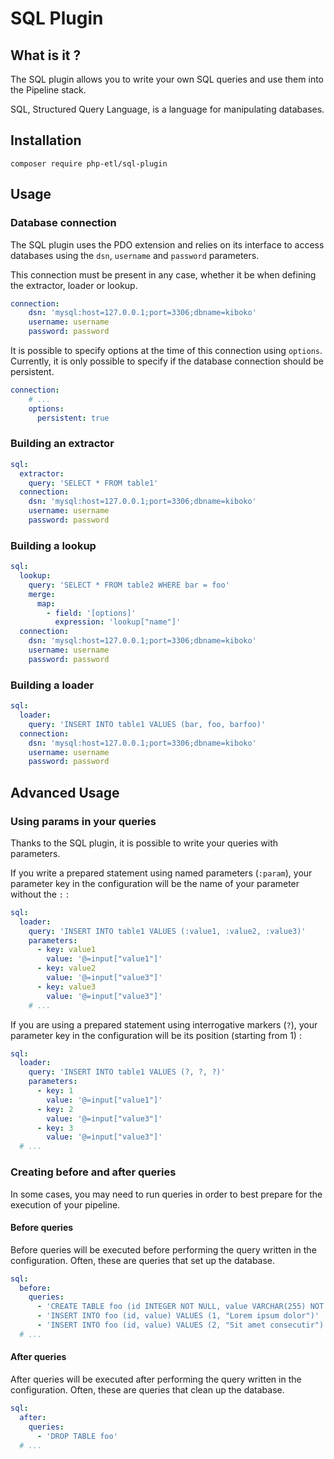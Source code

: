 # SQL Plugin

## What is it ?

The SQL plugin allows you to write your own SQL queries and use them into the Pipeline stack.

SQL, Structured Query Language, is a language for manipulating databases.

## Installation

```shell
composer require php-etl/sql-plugin
```

## Usage

### Database connection
The SQL plugin uses the PDO extension and relies on its interface to access databases using
the `dsn`, `username` and `password` parameters.

This connection must be present in any case, whether it be when defining the extractor,
loader or lookup.

```yaml
connection:
    dsn: 'mysql:host=127.0.0.1;port=3306;dbname=kiboko'
    username: username
    password: password
```

It is possible to specify options at the time of this connection using `options`. Currently, it is only possible to 
specify if the database connection should be persistent.

```yaml
connection:
    # ...
    options:
      persistent: true
```

### Building an extractor
```yaml
sql:
  extractor:
    query: 'SELECT * FROM table1'
  connection:
    dsn: 'mysql:host=127.0.0.1;port=3306;dbname=kiboko'
    username: username
    password: password
```
### Building a lookup

```yaml
sql:
  lookup:
    query: 'SELECT * FROM table2 WHERE bar = foo'
    merge:
      map:
        - field: '[options]'
          expression: 'lookup["name"]'
  connection:
    dsn: 'mysql:host=127.0.0.1;port=3306;dbname=kiboko'
    username: username
    password: password

```

### Building a loader
```yaml
sql:
  loader:
    query: 'INSERT INTO table1 VALUES (bar, foo, barfoo)'
  connection:
    dsn: 'mysql:host=127.0.0.1;port=3306;dbname=kiboko'
    username: username
    password: password

```

## Advanced Usage

### Using params in your queries

Thanks to the SQL plugin, it is possible to write your queries with parameters.

If you write a prepared statement using named parameters (`:param`), your parameter key in the configuration will be 
the name of your parameter without the `:` :

```yaml
sql:
  loader:
    query: 'INSERT INTO table1 VALUES (:value1, :value2, :value3)'
    parameters:
      - key: value1
        value: '@=input["value1"]'
      - key: value2
        value: '@=input["value3"]'
      - key: value3
        value: '@=input["value3"]'
    # ... 
```

If you are using a prepared statement using interrogative markers (`?`), your parameter key in the
configuration will be its position (starting from 1) :

```yaml
sql:
  loader: 
    query: 'INSERT INTO table1 VALUES (?, ?, ?)'
    parameters:
      - key: 1
        value: '@=input["value1"]'
      - key: 2
        value: '@=input["value3"]'
      - key: 3
        value: '@=input["value3"]'
  # ... 
```

### Creating before and after queries

In some cases, you may need to run queries in order to best prepare for the execution of your pipeline.

#### Before queries
Before queries will be executed before performing the query written in the configuration. Often, these are
queries that set up the database.

```yaml
sql:
  before:
    queries:
      - 'CREATE TABLE foo (id INTEGER NOT NULL, value VARCHAR(255) NOT NULL)'
      - 'INSERT INTO foo (id, value) VALUES (1, "Lorem ipsum dolor")'
      - 'INSERT INTO foo (id, value) VALUES (2, "Sit amet consecutir")'
  # ...
```

#### After queries
After queries will be executed after performing the query written in the configuration. Often, these are
queries that clean up the database.

```yaml
sql:
  after:
    queries:
      - 'DROP TABLE foo'
  # ...
```
